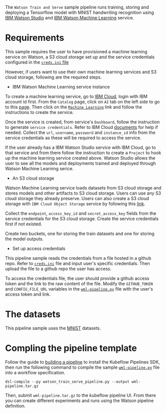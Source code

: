 The `Watson Train and Serve` sample pipeline runs training, storing and deploying a Tensorflow model with MNIST handwriting recognition using [IBM Watson Studio](https://www.ibm.com/cloud/watson-studio) and [IBM Watson Machine Learning](https://www.ibm.com/cloud/machine-learning) service.

# Requirements

This sample requires the user to have provisioned a machine learning service on Watson, a S3 cloud storage set up and the service credentials configured in the [`creds.ini` file](https://github.ibm.com/AIOpsPipeline/kfp-samples/blob/master/wml-containers/creds.ini)

However, if users want to use their own machine learning services and S3 cloud storage, following are the required steps.

* IBM Watson Machine Learning service instance

To create a machine learning service, go to [IBM Cloud](https://console.bluemix.net), login with IBM account id first. From the `Catalog` page, click on `AI` tab on the left side to go to this [page](https://console.bluemix.net/catalog/?category=ai). Then click on the [`Machine Learning`](https://console.bluemix.net/catalog/services/machine-learning) link and follow the instructions to create the service.

Once the service is created, from service's `Dashboard`, follow the instruction to generate `service credentials`. Refer to IBM Cloud [documents](https://console.bluemix.net/docs/) for help if needed. Collect the `url`, `username`, `password` and `instance_id` info from the service credentials as these will be required to access the service.

If the user already has a IBM Watson Studio service with IBM Cloud, go to that service and from there follow the instruction to create a `Project` to hook up the machine learning service created above. Watson Studio allows the user to see all the models and deployments trained and deployed through Watson Machine Learning serice.

* An S3 cloud storage

Watson Machine Learning service loads datasets from S3 cloud storage and stores models and other artifacts to S3 cloud storage. Users can use any S3 cloud storage they already preserve. Users can also create a S3 cloud storage with `IBM Cloud Object Storage` service by following this [link](https://console.bluemix.net/catalog/services/cloud-object-storage).

Collect the `endpoint`, `access_key_id` and `secret_access_key` fields from the service credentials for the S3 cloud storage. Create the service credentials first if not existed.

Create two buckets, one for storing the train datasets and one for storing the model outputs.

* Set up access credentials

This pipeline sample reads the credentials from a file hosted in a github repo. Refer to [`creds.ini`]() file and input user's specific credentials. Then upload the file to a github repo the user has access.

To access the credentials file, the user should provide a github access token and the link to the raw content of the file. Modify the `GITHUB_TOKEN` and `CONFIG_FILE_URL` variables in the [`wml-pipeline.py`]() file with the user's access token and link.

# The datasets

This pipeline sample uses the [MNIST](http://yann.lecun.com/exdb/mnist) datasets.

# Compling the pipeline template

Follow the guide to [building a pipeline](https://www.kubeflow.org/docs/pipelines/build-pipeline/) to install the Kubeflow Pipelines SDK, then run the following command to compile the sample [`wml-pipeline.py`](https://github.ibm.com/AIOpsPipeline/kfp-samples/blob/master/wml-containers/wml-pipeline.py) file into a workflow specification.

```
dsl-compile --py watson_train_serve_pipeline.py --output wml-pipeline.tar.gz
```

Then, submit `wml-pipeline.tar.gz` to the kubeflow pipeline UI. From there you can create different experiments and runs using the Watson pipeline definition.